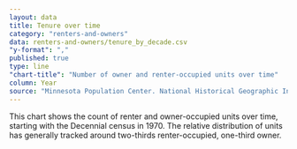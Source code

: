 ```yaml
---
layout: data
title: Tenure over time
category: "renters-and-owners"
data: renters-and-owners/tenure_by_decade.csv
"y-format": ","
published: true
type: line
"chart-title": "Number of owner and renter-occupied units over time"
column: Year
source: "Minnesota Population Center. National Historical Geographic Information System: Version 2.0. Minneapolis, MN: University of Minnesota 2011. https://www.nhgis.org/; US Census 1970-2010"
---
```

This chart shows the count of renter and owner-occupied units over time, starting with the Decennial census in 1970. The relative distribution of units has generally tracked around two-thirds renter-occupied, one-third owner.
